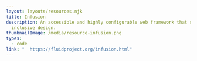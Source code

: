 ```yaml
---
layout: layouts/resources.njk
title: Infusion
description: An accessible and highly configurable web framework that supports
  inclusive design.
thumbnailImage: /media/resource-infusion.png
types:
  - code
link: "  https://fluidproject.org/infusion.html"
---
```

